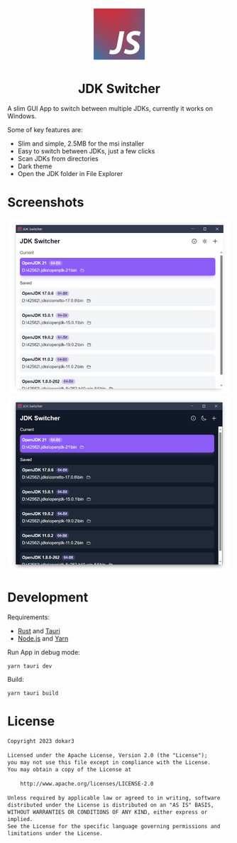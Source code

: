 <p align="center">
<img width="128" src="./public/icon.png"/>
</p>

<h1 align="center">JDK Switcher</h1>

A slim GUI App to switch between multiple JDKs, currently it works on Windows.

Some of key features are:

- Slim and simple, 2.5MB for the msi installer
- Easy to switch between JDKs, just a few clicks
- Scan JDKs from directories
- Dark theme
- Open the JDK folder in File Explorer

# Screenshots

![](./images/screenshot-light.png)
![](./images/screenshot-dark.png)

# Development

Requirements:

- [Rust](https://www.rust-lang.org/) and [Tauri](https://tauri.app/)
- [Node.js](https://nodejs.org/en) and [Yarn](https://yarnpkg.com/)

Run App in debug mode:

```shell
yarn tauri dev
```

Build:

```shell
yarn tauri build
```

# License

```
Copyright 2023 dokar3

Licensed under the Apache License, Version 2.0 (the "License");
you may not use this file except in compliance with the License.
You may obtain a copy of the License at

    http://www.apache.org/licenses/LICENSE-2.0

Unless required by applicable law or agreed to in writing, software
distributed under the License is distributed on an "AS IS" BASIS,
WITHOUT WARRANTIES OR CONDITIONS OF ANY KIND, either express or implied.
See the License for the specific language governing permissions and
limitations under the License.
```
